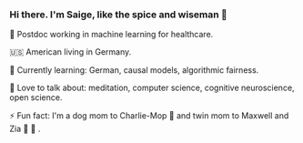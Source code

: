 ### Hi there. I'm Saige, like the spice and wiseman 👋

🧠  Postdoc working in machine learning for healthcare.

🇺🇸  American living in Germany.

🌱  Currently learning: German, causal models, algorithmic fairness. 

💬  Love to talk about: meditation, computer science, cognitive neuroscience, open science.

⚡  Fun fact: I'm a dog mom to Charlie-Mop 🐶 and twin mom to Maxwell and Zia 👶 👶 .

